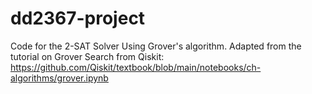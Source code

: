 # dd2367-project
Code for the 2-SAT Solver Using Grover's algorithm. Adapted from the tutorial on Grover Search from Qiskit: https://github.com/Qiskit/textbook/blob/main/notebooks/ch-algorithms/grover.ipynb
